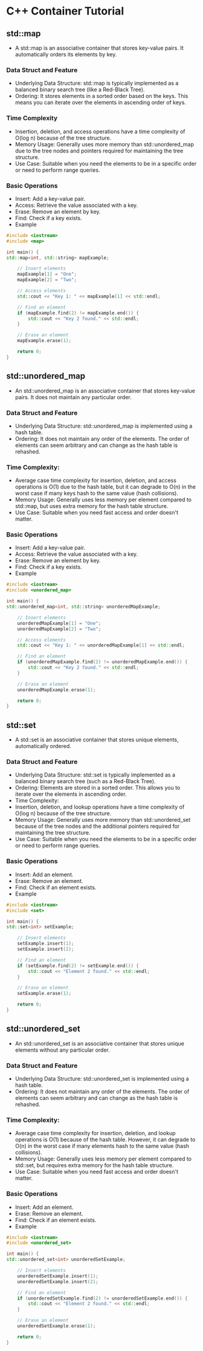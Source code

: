 # C++ Container Tutorial

## std::map
* A std::map is an associative container that stores key-value pairs. It automatically orders its elements by key.

### Data Struct and Feature
* Underlying Data Structure: std::map is typically implemented as a balanced binary search tree (like a Red-Black Tree).
* Ordering: It stores elements in a sorted order based on the keys. This means you can iterate over the elements in ascending order of keys.
### Time Complexity
* Insertion, deletion, and access operations have a time complexity of O(log n) because of the tree structure.
* Memory Usage: Generally uses more memory than std::unordered_map due to the tree nodes and pointers required for maintaining the tree structure.
* Use Case: Suitable when you need the elements to be in a specific order or need to perform range queries.

### Basic Operations
* Insert: Add a key-value pair.
* Access: Retrieve the value associated with a key.
* Erase: Remove an element by key.
* Find: Check if a key exists.
* Example
```c++
#include <iostream>
#include <map>

int main() {
std::map<int, std::string> mapExample;

    // Insert elements
    mapExample[1] = "One";
    mapExample[2] = "Two";

    // Access elements
    std::cout << "Key 1: " << mapExample[1] << std::endl;

    // Find an element
    if (mapExample.find(2) != mapExample.end()) {
        std::cout << "Key 2 found." << std::endl;
    }

    // Erase an element
    mapExample.erase(1);

    return 0;
}
```


## std::unordered_map
* An std::unordered_map is an associative container that stores key-value pairs. It does not maintain any particular order.

### Data Struct and Feature
* Underlying Data Structure: std::unordered_map is implemented using a hash table.
* Ordering: It does not maintain any order of the elements. The order of elements can seem arbitrary and can change as the hash table is rehashed.
### Time Complexity:
* Average case time complexity for insertion, deletion, and access operations is O(1) due to the hash table, but it can degrade to O(n) in the worst case if many keys hash to the same value (hash collisions).
* Memory Usage: Generally uses less memory per element compared to std::map, but uses extra memory for the hash table structure.
* Use Case: Suitable when you need fast access and order doesn't matter.

### Basic Operations
* Insert: Add a key-value pair.
* Access: Retrieve the value associated with a key.
* Erase: Remove an element by key.
* Find: Check if a key exists.
* Example
```c++
#include <iostream>
#include <unordered_map>

int main() {
std::unordered_map<int, std::string> unorderedMapExample;

    // Insert elements
    unorderedMapExample[1] = "One";
    unorderedMapExample[2] = "Two";

    // Access elements
    std::cout << "Key 1: " << unorderedMapExample[1] << std::endl;

    // Find an element
    if (unorderedMapExample.find(2) != unorderedMapExample.end()) {
        std::cout << "Key 2 found." << std::endl;
    }

    // Erase an element
    unorderedMapExample.erase(1);

    return 0;
}
```

## std::set

* A std::set is an associative container that stores unique elements, automatically ordered.

### Data Struct and Feature
* Underlying Data Structure: std::set is typically implemented as a balanced binary search tree (such as a Red-Black Tree).
* Ordering: Elements are stored in a sorted order. This allows you to iterate over the elements in ascending order.
* Time Complexity:
* Insertion, deletion, and lookup operations have a time complexity of O(log n) because of the tree structure.
* Memory Usage: Generally uses more memory than std::unordered_set because of the tree nodes and the additional pointers required for maintaining the tree structure.
* Use Case: Suitable when you need the elements to be in a specific order or need to perform range queries.


### Basic Operations
* Insert: Add an element.
* Erase: Remove an element.
* Find: Check if an element exists.
* Example

```c++
#include <iostream>
#include <set>

int main() {
std::set<int> setExample;

    // Insert elements
    setExample.insert(1);
    setExample.insert(2);

    // Find an element
    if (setExample.find(2) != setExample.end()) {
        std::cout << "Element 2 found." << std::endl;
    }

    // Erase an element
    setExample.erase(1);

    return 0;
}
```

## std::unordered_set

* An std::unordered_set is an associative container that stores unique elements without any particular order.

### Data Struct and Feature
* Underlying Data Structure: std::unordered_set is implemented using a hash table.
* Ordering: It does not maintain any order of the elements. The order of elements can seem arbitrary and can change as the hash table is rehashed.
### Time Complexity:
* Average case time complexity for insertion, deletion, and lookup operations is O(1) because of the hash table. However, it can degrade to O(n) in the worst case if many elements hash to the same value (hash collisions).
* Memory Usage: Generally uses less memory per element compared to std::set, but requires extra memory for the hash table structure.
* Use Case: Suitable when you need fast access and order doesn't matter.

### Basic Operations
* Insert: Add an element.
* Erase: Remove an element.
* Find: Check if an element exists.
* Example
```c++
#include <iostream>
#include <unordered_set>

int main() {
std::unordered_set<int> unorderedSetExample;

    // Insert elements
    unorderedSetExample.insert(1);
    unorderedSetExample.insert(2);

    // Find an element
    if (unorderedSetExample.find(2) != unorderedSetExample.end()) {
        std::cout << "Element 2 found." << std::endl;
    }

    // Erase an element
    unorderedSetExample.erase(1);

    return 0;
}
```
